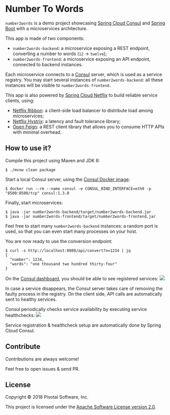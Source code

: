 # Number To Words

`number2words` is a demo project showcasing [Spring Cloud Consul](https://cloud.spring.io/spring-cloud-consul)
and [Spring Boot](https://spring.io/projects/spring-boot) with a microservices architecture.

This app is made of two components:
 - `number2words-backend`: a microservice exposing a REST endpoint, converting
 a number to words (`12` -> `twelve`);
 - `number2words-frontend`: a microservice exposing an API endpoint, connected to backend
 instances.

Each microservice connects to a [Consul](https://www.consul.io) server, which is used as
a service registry.
You may start several instances of `number2words-backend`: all these instances will be
visible to `number2words-frontend`.

This app is also powered by [Spring Cloud Netflix](https://spring.io/projects/spring-cloud-netflix)
to build reliable service clients, using:
 - [Netflix Ribbon](https://github.com/Netflix/ribbon): a client-side load balancer to
 distribute load among microservices;
 - [Netflix Hystrix](https://github.com/Netflix/Hystrix): a latency and fault tolerance
 library;
 - [Open Feign](https://github.com/OpenFeign/feign): a REST client library that allows
 you to consume HTTP APIs with minimal overhead.

## How to use it?

Compile this project using Maven and JDK 8:
```shell
$ ./mvnw clean package
```

Start a local Consul server, using the [Consul Docker image](https://hub.docker.com/_/consul/):
```shell
$ docker run --rm --name consul -e CONSUL_BIND_INTERFACE=eth0 -p "8500:8500/tcp" consul:1.3.0
```

Finally, start microservices:
```shell
$ java -jar number2words-backend/target/number2words-backend.jar
$ java -jar number2words-frontend/target/number2words-frontend.jar
```

Feel free to start many `number2words-backend` instances: a random port is used, so that
you can even start many processes on your host.

You are now ready to use the conversion endpoint:
```shell
$ curl -s http://localhost:8080/api/convert?n=1234 | jq
{
  "number": 1234,
  "words": "one thousand two hundred thirty-four"
}
```

On the [Consul dashboard](http://localhost:8500), you should be able to see
registered services:
<img src="https://imgur.com/download/WF6JuzC"/>

In case a service disappears, the Consul server takes care of removing the faulty process
in the registry. On the client side, API calls are automatically sent to healthy services.

Consul periodically checks service availability by executing service healthchecks:
<img src="https://imgur.com/download/NvhVFAJ"/>

Service registration & healthcheck setup are automatically done by Spring Cloud Consul.

## Contribute

Contributions are always welcome!

Feel free to open issues & send PR.

## License

Copyright &copy; 2018 Pivotal Software, Inc.

This project is licensed under the [Apache Software License version 2.0](https://www.apache.org/licenses/LICENSE-2.0).


